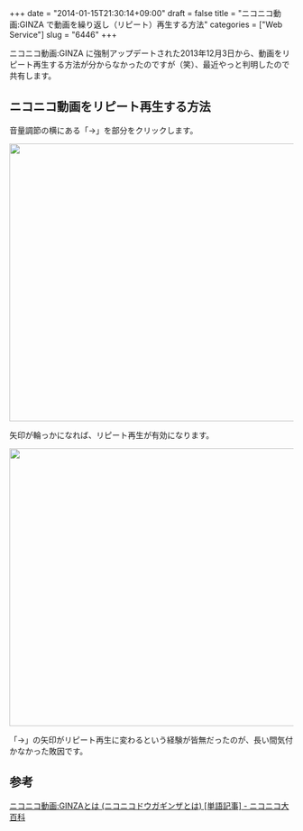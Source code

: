 +++
date = "2014-01-15T21:30:14+09:00"
draft = false
title = "ニコニコ動画:GINZA で動画を繰り返し（リピート）再生する方法"
categories = ["Web Service"]
slug = "6446"
+++

ニコニコ動画:GINZA に強制アップデートされた2013年12月3日から、動画をリピート再生する方法が分からなかったのですが（笑）、最近やっと判明したので共有します。

<h2>ニコニコ動画をリピート再生する方法</h2>

音量調節の横にある「→」を部分をクリックします。

<img class="align-center" src="/images/2014/01/6446_1.png" border="0" width="640" height="493" />

矢印が輪っかになれば、リピート再生が有効になります。

<img class="align-center" src="/images/2014/01/6446_2.png" border="0" width="640" height="493" />

「→」の矢印がリピート再生に変わるという経験が皆無だったのが、長い間気付かなかった敗因です。

<h2>参考</h2>

<a href="http://dic.nicovideo.jp/a/%E3%83%8B%E3%82%B3%E3%83%8B%E3%82%B3%E5%8B%95%E7%94%BB:ginza" target="_blank">ニコニコ動画:GINZAとは (ニコニコドウガギンザとは) [単語記事] - ニコニコ大百科</a>
